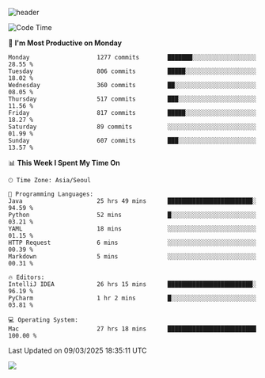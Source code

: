 ![header](https://capsule-render.vercel.app/api?type=Egg&color=timeAuto&height=300&section=header&text=PoPo&fontSize=90&animation=fadeIn)

  <!--START_SECTION:waka-->
![Code Time](http://img.shields.io/badge/Code%20Time-2%2C518%20hrs%2025%20mins-blue)

📅 **I'm Most Productive on Monday** 

```text
Monday                   1277 commits        ███████░░░░░░░░░░░░░░░░░░   28.55 % 
Tuesday                  806 commits         █████░░░░░░░░░░░░░░░░░░░░   18.02 % 
Wednesday                360 commits         ██░░░░░░░░░░░░░░░░░░░░░░░   08.05 % 
Thursday                 517 commits         ███░░░░░░░░░░░░░░░░░░░░░░   11.56 % 
Friday                   817 commits         █████░░░░░░░░░░░░░░░░░░░░   18.27 % 
Saturday                 89 commits          ░░░░░░░░░░░░░░░░░░░░░░░░░   01.99 % 
Sunday                   607 commits         ███░░░░░░░░░░░░░░░░░░░░░░   13.57 % 
```


📊 **This Week I Spent My Time On** 

```text
🕑︎ Time Zone: Asia/Seoul

💬 Programming Languages: 
Java                     25 hrs 49 mins      ████████████████████████░   94.59 % 
Python                   52 mins             █░░░░░░░░░░░░░░░░░░░░░░░░   03.21 % 
YAML                     18 mins             ░░░░░░░░░░░░░░░░░░░░░░░░░   01.15 % 
HTTP Request             6 mins              ░░░░░░░░░░░░░░░░░░░░░░░░░   00.39 % 
Markdown                 5 mins              ░░░░░░░░░░░░░░░░░░░░░░░░░   00.31 % 

🔥 Editors: 
IntelliJ IDEA            26 hrs 15 mins      ████████████████████████░   96.19 % 
PyCharm                  1 hr 2 mins         █░░░░░░░░░░░░░░░░░░░░░░░░   03.81 % 

💻 Operating System: 
Mac                      27 hrs 18 mins      █████████████████████████   100.00 % 
```


 Last Updated on 09/03/2025 18:35:11 UTC
<!--END_SECTION:waka-->



<img src="https://capsule-render.vercel.app/api?type=Egg&color=timeAuto&height=300&section=footer&text=PoPo&fontSize=90&animation=fadeIn&reversal=true" />
